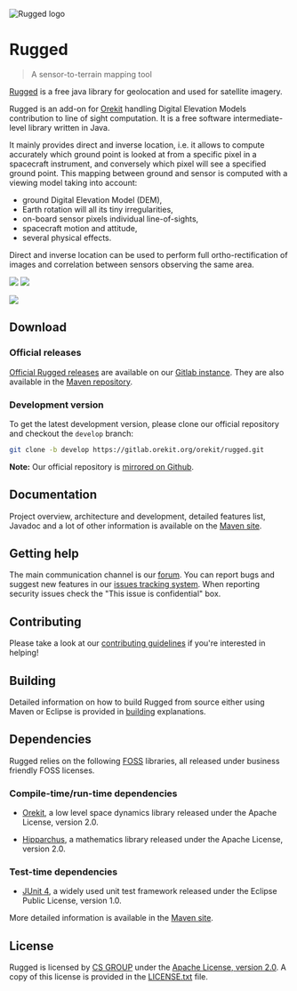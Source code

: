![Rugged logo](https://www.orekit.org/rugged/img/rugged-logo-small.jpg)

# Rugged

> A sensor-to-terrain mapping tool

[Rugged](https://www.orekit.org/rugged/  "Rugged homepage") is a free java
library for geolocation and used for satellite imagery.

Rugged is an add-on for [Orekit](https://www.orekit.org/ "Orekit homepage")
handling Digital Elevation Models contribution to line of sight computation. It
is a free software intermediate-level library written in Java.

It mainly provides direct and inverse location, i.e. it allows to compute
accurately which ground point is looked at from a specific pixel in a spacecraft
instrument, and conversely which pixel will see a specified ground point. This
mapping between ground and sensor is computed with a viewing model taking into
account:
* ground Digital Elevation Model (DEM),
* Earth rotation will all its tiny irregularities,
* on-board sensor pixels individual line-of-sights,
* spacecraft motion and attitude,
* several physical effects.

Direct and inverse location can be used to perform full ortho-rectification of
images and correlation between sensors observing the same area.


[![](http://img.shields.io/:license-apache-blue.svg)](http://www.apache.org/licenses/LICENSE-2.0.html)
[![](https://sonar.orekit.org/api/project_badges/measure?project=orekit%3Arugged&metric=alert_status)](https://sonar.orekit.org/dashboard?id=orekit%3Arugged)

[![](https://sonar.orekit.org/api/project_badges/measure?project=orekit%3Arugged&metric=coverage)](https://sonar.orekit.org/component_measures?id=orekit%3Arugged&metric=coverage&view=treemap)

## Download

### Official releases

[Official Rugged releases](https://gitlab.orekit.org/orekit/rugged/-/releases)
are available on our [Gitlab instance](https://gitlab.orekit.org/orekit/rugged).
They are also available in the
[Maven repository](https://mvnrepository.com/artifact/org.orekit/rugged).

### Development version

To get the latest development version, please clone our official repository
and checkout the `develop` branch:

```bash
git clone -b develop https://gitlab.orekit.org/orekit/rugged.git
```
__Note:__ Our official repository is
[mirrored on Github](https://github.com/CS-SI/Rugged).

## Documentation

Project overview, architecture and development, detailed features list,
Javadoc and a lot of other information is available on the
[Maven site](https://www.orekit.org/site-rugged-development/).

## Getting help

The main communication channel is our [forum](https://forum.orekit.org/). You
can report bugs and suggest new features in our
[issues tracking system](https://gitlab.orekit.org/orekit/rugged/-/issues). When
reporting security issues check the "This issue is confidential" box.

## Contributing

Please take a look at our
[contributing guidelines](https://www.orekit.org/site-rugged-latest/contributing.html)
if you're interested in helping!

## Building

Detailed information on how to build Rugged from source either using Maven or
Eclipse is provided in
[building](https://www.orekit.org/site-rugged-latest/building.html) explanations.

## Dependencies

Rugged relies on the following
[FOSS](https://en.wikipedia.org/wiki/Free_and_open-source_software) libraries,
all released under business friendly FOSS licenses.

### Compile-time/run-time dependencies

* [Orekit](https://www.orekit.org/), a low level space dynamics library released
  under the Apache License, version 2.0.

* [Hipparchus](https://hipparchus.org/), a mathematics library released under
  the Apache License, version 2.0.

### Test-time dependencies

* [JUnit 4](http://www.junit.org/), a widely used unit test framework released
  under the Eclipse Public License, version 1.0.

More detailed information is available in the
[Maven site](https://www.orekit.org/site-rugged-development/dependencies.html).

## License

Rugged is licensed by [CS GROUP](https://www.cs-soprasteria.com/) under
the [Apache License, version 2.0](http://www.apache.org/licenses/LICENSE-2.0.html).
A copy of this license is provided in the [LICENSE.txt](LICENSE.txt) file.
